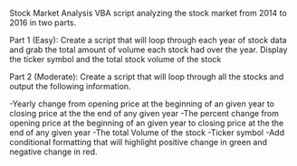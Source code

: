 Stock Market Analysis
VBA script analyzing the stock market from 2014 to 2016 in two parts.

Part 1 (Easy):
Create a script that will loop through each year of stock data and grab the total amount of volume each stock had over the year.
Display the ticker symbol and the total stock volume of the stock

Part 2 (Moderate):
Create a script that will loop through all the stocks and output the following information.

-Yearly change from opening price at the beginning of an given year to closing price at the the end of any given year
-The percent change from opening price at the beginning of an given year to closing price at the the end of any given year
-The total Volume of the stock
-Ticker symbol
-Add conditional formatting that will highlight positive change in green and negative change in red.

